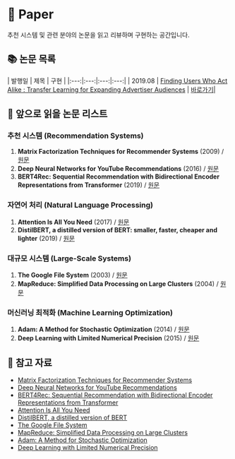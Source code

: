 # 📗 Paper

추천 시스템 및 관련 분야의 논문을 읽고 리뷰하며 구현하는 공간입니다.

## 📚 논문 목록

| 발행일 | 제목 | 구현 |
|:---:|:---:|:---:|:---:|
| 2019.08 | [Finding Users Who Act Alike : Transfer Learning for Expanding Advertiser Audiences](https://www.pinterestlabs.com/media/phkg2uau/transferlearning-kdd2019.pdf) | [바로가기](./Finding%20Users%20Who%20Act%20Alike%20%3A%20Transfer%20Learning%20for%20Expanding%20Advertiser%20Audiences)|

## 📖 앞으로 읽을 논문 리스트

### 추천 시스템 (Recommendation Systems)
1. **Matrix Factorization Techniques for Recommender Systems** (2009) / [원문](https://datajobs.com/data-science-repo/Recommender-Systems-[Netflix].pdf)
2. **Deep Neural Networks for YouTube Recommendations** (2016) / [원문](https://static.googleusercontent.com/media/research.google.com/ko//pubs/archive/45530.pdf)
3. **BERT4Rec: Sequential Recommendation with Bidirectional Encoder Representations from Transformer** (2019) / [원문](https://arxiv.org/pdf/1904.06690.pdf)

### 자연어 처리 (Natural Language Processing)
1. **Attention Is All You Need** (2017) / [원문](https://arxiv.org/pdf/1706.03762.pdf)
2. **DistilBERT, a distilled version of BERT: smaller, faster, cheaper and lighter** (2019) / [원문](https://arxiv.org/pdf/1910.01108.pdf)

### 대규모 시스템 (Large-Scale Systems)
1. **The Google File System** (2003) / [원문](https://static.googleusercontent.com/media/research.google.com/ko//archive/gfs-sosp2003.pdf)
2. **MapReduce: Simplified Data Processing on Large Clusters** (2004) / [원문](https://static.googleusercontent.com/media/research.google.com/ko//archive/mapreduce-osdi04.pdf)

### 머신러닝 최적화 (Machine Learning Optimization)
1. **Adam: A Method for Stochastic Optimization** (2014) / [원문](https://arxiv.org/pdf/1412.6980.pdf)
2. **Deep Learning with Limited Numerical Precision** (2015) / [원문](https://arxiv.org/pdf/1502.02551.pdf)

## 📌 참고 자료

- [Matrix Factorization Techniques for Recommender Systems](https://datajobs.com/data-science-repo/Recommender-Systems-[Netflix].pdf)
- [Deep Neural Networks for YouTube Recommendations](https://static.googleusercontent.com/media/research.google.com/ko//pubs/archive/45530.pdf)
- [BERT4Rec: Sequential Recommendation with Bidirectional Encoder Representations from Transformer](https://arxiv.org/pdf/1904.06690.pdf)
- [Attention Is All You Need](https://arxiv.org/pdf/1706.03762.pdf)
- [DistilBERT, a distilled version of BERT](https://arxiv.org/pdf/1910.01108.pdf)
- [The Google File System](https://static.googleusercontent.com/media/research.google.com/ko//archive/gfs-sosp2003.pdf)
- [MapReduce: Simplified Data Processing on Large Clusters](https://static.googleusercontent.com/media/research.google.com/ko//archive/mapreduce-osdi04.pdf)
- [Adam: A Method for Stochastic Optimization](https://arxiv.org/pdf/1412.6980.pdf)
- [Deep Learning with Limited Numerical Precision](https://arxiv.org/pdf/1502.02551.pdf) 
